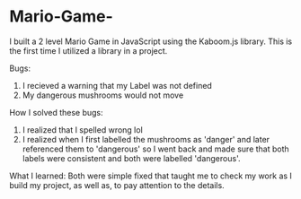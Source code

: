 # Mario-Game-
I built a 2 level Mario Game in JavaScript using the Kaboom.js library. 
This is the first time I utilized a library in a project. 

Bugs:
1. I recieved a warning that my Label was not defined
2. My dangerous mushrooms would not move

How I solved these bugs:
1. I realized that I spelled wrong lol 
2. I realized when I first labelled the mushrooms as 'danger' and later referenced them to 'dangerous'
  so I went back and made sure that both labels were consistent and both were labelled 'dangerous'.
 
What I learned:
  Both were simple fixed that taught me to check my work as I build my project, as well as, to pay 
  attention to the details. 
